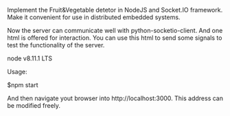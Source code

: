 Implement the Fruit&Vegetable detetor in NodeJS and Socket.IO framework. Make it convenient for use in distributed embedded systems.

Now the server can communicate well with python-socketio-client. And one html is offered for interaction. 
You can use this html to send some signals to test the functionality of the server.

node v8.11.1 LTS

Usage:  

$npm start       

And then navigate yout browser into http://localhost:3000.
This address can be modified freely.
